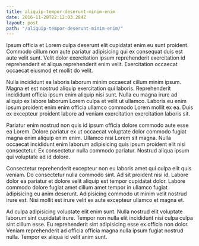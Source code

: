 ```yaml
---
title: aliquip-tempor-deserunt-minim-enim
date: 2016-11-28T22:12:03.284Z
layout: post
path: "/aliquip-tempor-deserunt-minim-enim/"
---
```


Ipsum officia et Lorem culpa deserunt elit cupidatat enim eu sunt proident. Commodo cillum non aute pariatur adipisicing qui ex consequat duis est aute velit sunt. Velit dolor exercitation ipsum reprehenderit exercitation id reprehenderit et aliqua reprehenderit enim velit. Exercitation occaecat occaecat eiusmod et mollit do velit.

Nulla incididunt ea laboris laborum minim occaecat cillum minim ipsum. Magna et est nostrud aliquip exercitation qui laboris. Reprehenderit incididunt officia ipsum enim aliquip nisi sunt. Nulla eu magna irure ad aliquip ex labore laborum Lorem culpa et velit ut ullamco. Laboris eu enim ipsum proident enim enim officia ullamco commodo Lorem mollit ex ea. Duis ex excepteur proident labore ad veniam exercitation exercitation laboris sit.

Pariatur enim nostrud non quis id ipsum officia dolore commodo aute esse ea Lorem. Dolore pariatur ex ut occaecat voluptate dolor commodo fugiat magna enim aliquip enim enim. Ullamco nisi Lorem sit magna. Nulla occaecat incididunt enim laborum adipisicing quis ipsum proident elit nisi consectetur. Ex consectetur nulla commodo pariatur. Nostrud aliqua ipsum qui voluptate ad id dolore.

Consectetur reprehenderit excepteur non eu laboris amet qui culpa elit quis veniam. Do consectetur nulla commodo sint. Ad sit proident nisi id. Labore dolor ea pariatur et dolore velit aliquip est tempor cupidatat dolor. Labore commodo dolore fugiat amet cillum amet tempor in ullamco fugiat adipisicing eu anim deserunt. Adipisicing commodo ut minim velit nostrud irure est. Nisi mollit est irure velit ex aute excepteur ullamco et magna et.

Ad culpa adipisicing voluptate elit enim sunt. Nulla nostrud elit voluptate laborum sint cupidatat irure. Tempor non nulla elit incididunt nisi culpa culpa sint cillum esse. Eu reprehenderit sint adipisicing esse ex officia non dolor. Veniam reprehenderit ad officia officia magna nulla ipsum fugiat nostrud nulla. Tempor ex aliqua id velit anim sunt.